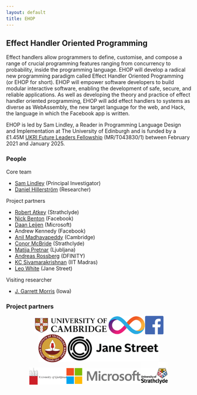 ```yaml
---
layout: default
title: EHOP
---
```


## Effect Handler Oriented Programming

Effect handlers allow programmers to define, customise, and compose a
range of crucial programming features ranging from concurrency to
probability, inside the programming language. EHOP will develop a
radical new programming paradigm called Effect Handler Oriented
Programming (or EHOP for short). EHOP will empower software developers
to build modular interactive software, enabling the development of
safe, secure, and reliable applications. As well as developing the
theory and practice of effect handler oriented programming, EHOP will
add effect handlers to systems as diverse as WebAssembly, the new
target language for the web, and Hack, the language in which the
Facebook app is written.

EHOP is led by Sam Lindley, a Reader in Programming Language Design
and Implementation at The University of Edinburgh and is funded by a
£1.45M [UKRI Future Leaders
Fellowship](https://www.ukri.org/our-work/developing-people-and-skills/future-leaders-fellowships/)
(MR/T043830/1) between February 2021 and January 2025.

### People

Core team

*  <a href="https://homepages.inf.ed.ac.uk/slindley">Sam Lindley</a> (Principal Investigator)
*  <a href="https://www.dhil.net/">Daniel Hillerström</a> (Researcher)

Project partners

* <a href="https://bentnib.org/">Robert Atkey</a> (Strathclyde)
* <a href="https://nickbenton.name/">Nick Benton</a> (Facebook)
* <a href="https://www.microsoft.com/en-us/research/people/daan/">Daan Leijen</a> (Microsoft)
* Andrew Kennedy (Facebook)
* <a href="https://www.c2d3.cam.ac.uk/directory/521/dr-anil-madhavapeddy">Anil Madhavapeddy</a> (Cambridge)
* <a href="https://personal.cis.strath.ac.uk/conor.mcbride/">Conor McBride</a> (Strathclyde)
* <a href="https://matija.pretnar.info/">Matija Pretnar</a> (Ljubljana)
* <a href="https://people.mpi-sws.org/~rossberg/">Andreas Rossberg</a> (DFINITY)
* <a href="https://kcsrk.info/">KC Sivamarakrishnan</a> (IIT Madras)
* <a href="https://www.lpw25.net/">Leo White</a> (Jane Street)

Visiting researcher

* <a href="https://homepage.cs.uiowa.edu/~jgmorrs/">J. Garrett Morris</a> (Iowa)



  <!-- <div style="display: flex; justify-content: center; align-items: center;"> -->
  <!-- <a href="https://homepages.inf.ed.ac.uk/slindley">Sam Lindley</a>&nbsp;(Principal Investigator) -->
  <!-- <img alt="Sam Lindley" title="Sam Lindley" src="images/sam.jpg" height="15%" width="15%" /> -->
  <!-- </div> -->


  <!-- <div style="display: flex; justify-content: center; align-items: center;"> -->
  <!-- <a href="https://www.dhil.net/">Daniel Hillerström</a>&nbsp;(Researcher) -->
  <!-- <img alt="Daniel Hillerström" title="Daniel Hillerström" src="images/daniel.jpg" height="15%" width="15%" /> -->
  <!-- </div> -->







### Project partners

<div style="display: flex; justify-content: center; align-items: center;">
  <img alt="University of Cambridge" title="Cambridge" src="images/cambridge.svg" width="40%" height="40%" />
  <img alt="DFINITY Foundation" title="DFINITY" src="images/dfinity.svg"   width="20%" height="20%" />
  <img alt="Facebook" title="Facebook" src="images/facebook.svg"  width="10%" height="10%" />
</div>

<div style="display: flex; justify-content: center; align-items: center;">
  <img alt="IIT Madras" title="IIT Madras" src="images/iit.svg"        width="15%" height="15%" />
  <!-- <img src="images/iowa.png"       width="20%" height="20%" /> -->
  <img alt="Jane Street capital" title="Jane Street" src="images/janestreet.png" width="50%" height="50%" />
</div>

<div style="display: flex; justify-content: center; align-items: center;">
  <img alt="Ljubljana University" title="Ljubljana" src="images/ljubljana.jpg"    width="20%" height="20%" />
  <img alt="Microsoft" title="Microsoft" src="images/microsoft.svg"    width="40%" height="40%" />
  <img alt="University of Strathclyde" title="Strathclyde" src="images/strathclyde.png"  width="15%" height="15%" />
</div>



<!-- ### Events -->



